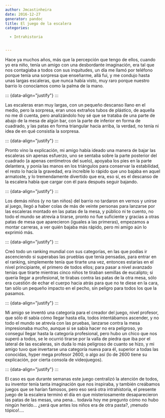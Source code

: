 ```yaml
---
author: Jmcastinheira
date: 2016-12-27
generator: pandoc
title: El juego de la escalera
categories:

  - Intrahistoria


---
```




Hace ya muchos años, más que la percepción que tengo de ellos, cuando yo
era niño, tenía un amigo con una desbordante imaginación, era tal que
nos contagiaba a todos con sus inquitudes, un día me llamó por teléfono
porque tenía una sorpresa que enseñarme, allá fui, y me condujo hasta
unas largas escaleras, que nunca había visto, muy raro porque nuestro
barrio lo conocíamos como la palma de la mano.

::: {data-align="justify"}
:::

Las escaleras eran muy largas, con un pequeño descanso llano en el
medio, pero la sorpresa, eran unos extraños tubos de plástico, de
aquella no me di cuenta, pero analizándolo hoy sé que se trataba de una
parte de abajo de la mesa de algún bar, con la parte de inferior en
forma de cuadrado, y las patas en forma triangular hacia arriba, la
verdad, no tenía ni idea de en qué consistía la sorpresa.

::: {data-align="justify"}
:::

Pronto vino la explicación, mi amigo había ideado una manera de bajar
las escaleras sin apenas esfuerzo, uno se sentaba sobre la parte
posterior del cuadrado (a apenas centímetros del suelo), apoyaba los
pies en la parte delantera, y ponía las manos en los triángulos para
conservar la estabilidad, el resto lo hacía la gravedad, era increíble
lo rápido que uno bajaba en aquel armatoste, y lo tremendamente
divertido que era, eso sí, es el descanso de la escalera había que
cargar con él para después seguir bajando.

::: {data-align="justify"}
:::

Los demás niños (y no tan niños) del barrio no tardaron en vernos y
unirse al juego, llegó a haber colas de más de veinte personas para
lanzarse por las escaleras montado en las patas de la mesa, y público ni
te cuento, no todo el mundo se atrevía a tirarse, pronto no fue
suficiente y gracias a otras patas de mesa que aparecieron (iguales a
las primeras), empezamos a montar carreras, a ver quién bajaba más
rápido, pero mi amigo aún lo exprimió más.

::: {data-align="justify"}
:::

Creó todo un ranking mundial con sus categorías, en las que podías ir
ascenciendo si superabas las prueblas que tenía pensadas, para entrar en
el ranking, simplemente tenía que tirarte una vez, entonces estarías en
el nivel principiante, el primero de todos ellos; para pasar a nivel
avanzado tenías que tirarte mientras cinco niños te tiraban semillas de
eucalipto; si quería llegar a profesional, te tirabas contra las patas
de la otra mesa, sólo era cuestión de echar el cuerpo hacia atrás para
que no te diese en la cara, tan sólo un pequeño impacto en el pecho, sin
peligro para todos los que la pasamos.

::: {data-align="justify"}
:::

Mi amigo se inventó una categoría para el creador del juego, nivel
profesor, que sólo él sabía cómo llegar hasta ella, todos intentábamos
ascender, y no todo el mundo se atrevía con las pruebas, lanzarse contra
la mesa impresionaba mucho, aunque si se sabía hacer no era peligroso,
yo conseguí llegar hasta la categoría profesional, pero hubo un chico
que nos superó a todos, se le ocurrió tirarse por la valla de piedra que
iba por el lateral de las escaleras, sin duda lo más peligroso de cuanto
se hizo, y mi amigo tuvo que invertarse una categoría nueva para él,
superior a todas las conocidas, hyper mega profesor 2600, o algo así (lo
de 2600 tiene su explicación, por cierta consola de videojuegos).

::: {data-align="justify"}
:::

El caso es que durante semanas este juego centralizó la atención de
todos, su inventor tenía tanta imaginación que nos inspiraba, y también
creábamos juegos que se harían famosos, pero eso será otra
intrahistoria, el presente juego de la escalera terminó el día en que
misteriosamente desaparecieron las patas de las mesas, una pena...
todavía hoy me pregunto cómo no hubo ningún herido... ¿será que antes
los niños era de otra pasta?, ¡menudo tópico!....
